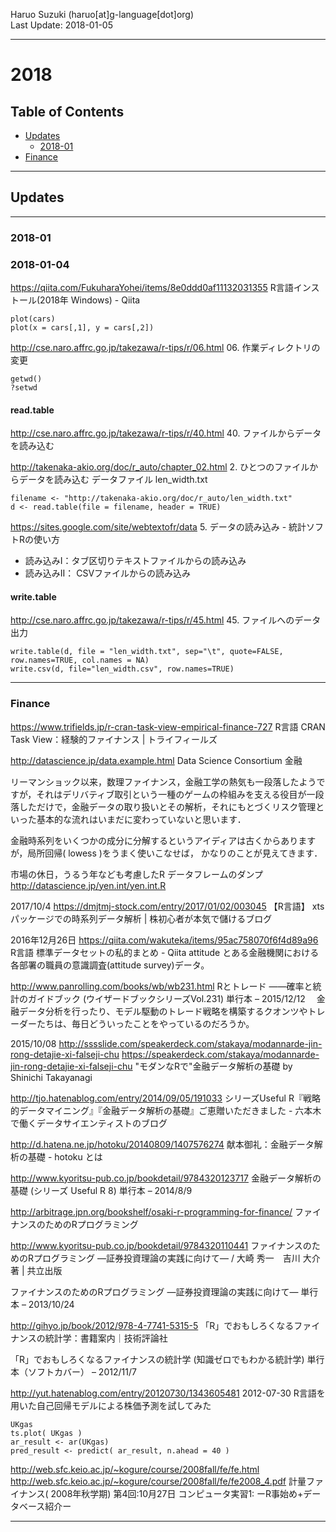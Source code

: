 Haruo Suzuki (haruo[at]g-language[dot]org)  
Last Update: 2018-01-05

----------

# 2018

## Table of Contents
- [Updates](#updates)
  - [2018-01](#2018-01)
- [Finance](#finance)

----------

## Updates

----------

### 2018-01

### 2018-01-04

https://qiita.com/FukuharaYohei/items/8e0ddd0af11132031355
R言語インストール(2018年 Windows) - Qiita

	plot(cars)
	plot(x = cars[,1], y = cars[,2])

http://cse.naro.affrc.go.jp/takezawa/r-tips/r/06.html
06. 作業ディレクトリの変更

	getwd()
	?setwd

#### read.table

http://cse.naro.affrc.go.jp/takezawa/r-tips/r/40.html
40. ファイルからデータを読み込む

http://takenaka-akio.org/doc/r_auto/chapter_02.html
2. ひとつのファイルからデータを読み込む
データファイル len_width.txt

	filename <- "http://takenaka-akio.org/doc/r_auto/len_width.txt"
	d <- read.table(file = filename, header = TRUE)

https://sites.google.com/site/webtextofr/data
5. データの読み込み - 統計ソフトRの使い方
- 読み込みI：タブ区切りテキストファイルからの読み込み
- 読み込みII： CSVファイルからの読み込み

#### write.table

http://cse.naro.affrc.go.jp/takezawa/r-tips/r/45.html
45. ファイルへのデータ出力

	write.table(d, file = "len_width.txt", sep="\t", quote=FALSE, row.names=TRUE, col.names = NA)
	write.csv(d, file="len_width.csv", row.names=TRUE)

----------
### Finance

https://www.trifields.jp/r-cran-task-view-empirical-finance-727
R言語 CRAN Task View：経験的ファイナンス | トライフィールズ

http://datascience.jp/data.example.html
Data Science Consortium
金融

リーマンショック以来，数理ファイナンス，金融工学の熱気も一段落したようですが，それはデリバティブ取引という一種のゲームの枠組みを支える役目が一段落しただけで，金融データの取り扱いとその解析，それにもとづくリスク管理といった基本的な流れはいまだに変わっていないと思います．

金融時系列をいくつかの成分に分解するというアイディアは古くからありますが，局所回帰( lowess )をうまく使いこなせば， かなりのことが見えてきます．

市場の休日，うるう年なども考慮したR データフレームのダンプ http://datascience.jp/yen.int/yen.int.R

2017/10/4
https://dmjtmj-stock.com/entry/2017/01/02/003045
【R言語】 xtsパッケージでの時系列データ解析 | 株初心者が本気で儲けるブログ

2016年12月26日
https://qiita.com/wakuteka/items/95ac758070f6f4d89a96
R言語 標準データセットの私的まとめ - Qiita
attitude
とある金融機関における各部署の職員の意識調査(attitude survey)データ。

http://www.panrolling.com/books/wb/wb231.html
Rとトレード ――確率と統計のガイドブック (ウイザードブックシリーズVol.231) 単行本 – 2015/12/12
　金融データ分析を行ったり、モデル駆動のトレード戦略を構築するクオンツやトレーダーたちは、毎日どういったことをやっているのだろうか。

2015/10/08
http://sssslide.com/speakerdeck.com/stakaya/modannarde-jin-rong-detajie-xi-falseji-chu
https://speakerdeck.com/stakaya/modannarde-jin-rong-detajie-xi-falseji-chu
"モダンなRで"金融データ解析の基礎 by Shinichi Takayanagi

http://tjo.hatenablog.com/entry/2014/09/05/191033
シリーズUseful R『戦略的データマイニング』『金融データ解析の基礎』ご恵贈いただきました - 六本木で働くデータサイエンティストのブログ

http://d.hatena.ne.jp/hotoku/20140809/1407576274
献本御礼：金融データ解析の基礎 - hotoku とは

http://www.kyoritsu-pub.co.jp/bookdetail/9784320123717
金融データ解析の基礎 (シリーズ Useful R 8) 単行本 – 2014/8/9

http://arbitrage.jpn.org/bookshelf/osaki-r-programming-for-finance/
ファイナンスのためのRプログラミング

http://www.kyoritsu-pub.co.jp/bookdetail/9784320110441
ファイナンスのためのRプログラミング ―証券投資理論の実践に向けて― / 大崎 秀一　吉川 大介　著 | 共立出版

ファイナンスのためのRプログラミング ―証券投資理論の実践に向けて― 単行本 – 2013/10/24

http://gihyo.jp/book/2012/978-4-7741-5315-5
「R」でおもしろくなるファイナンスの統計学：書籍案内｜技術評論社

「R」でおもしろくなるファイナンスの統計学 (知識ゼロでもわかる統計学) 単行本（ソフトカバー） – 2012/11/7

http://yut.hatenablog.com/entry/20120730/1343605481
2012-07-30
R言語を用いた自己回帰モデルによる株価予測を試してみた

	UKgas
	ts.plot( UKgas )
	ar_result <- ar(UKgas)
	pred_result <- predict( ar_result, n.ahead = 40 )

http://web.sfc.keio.ac.jp/~kogure/course/2008fall/fe/fe.html
http://web.sfc.keio.ac.jp/~kogure/course/2008fall/fe/fe2008_4.pdf
計量ファイナンス( 2008年秋学期) 第4回:10月27日コンピュータ実習1: ーR事始め+データベース紹介ー

----------

